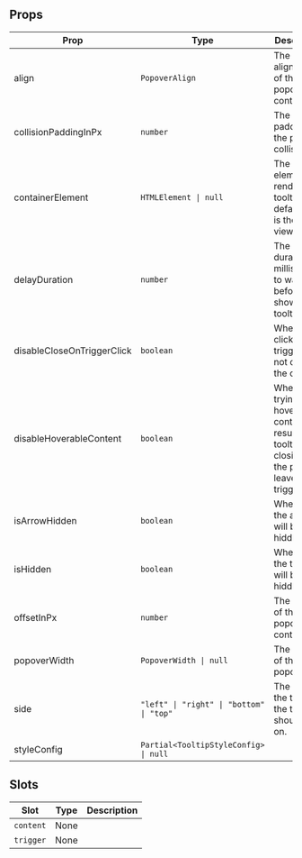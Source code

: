 <!-- This file is automatically generated, do not edit manually. -->


## Props

| Prop | Type | Description | Default |
| ---- | ---- | ----------- | ------- |
| align | `PopoverAlign` | The alignment of the popover content. | `"center"` |
| collisionPaddingInPx | `number` | The padding of the popover collision. | `10` |
| containerElement | `HTMLElement \| null` | The element to render the tooltip in. By default this is the viewport | `null` |
| delayDuration | `number` | The duration in milliseconds to wait before showing the tooltip. | `0` |
| disableCloseOnTriggerClick | `boolean` | When true, clicking on trigger will not close the content. | `false` |
| disableHoverableContent | `boolean` | When true, trying to hover the content will result in the tooltip closing as the pointer leaves the trigger. | `false` |
| isArrowHidden | `boolean` | When true, the arrow will be hidden. | `false` |
| isHidden | `boolean` | When true, the tooltip will be hidden. | `false` |
| offsetInPx | `number` | The offset of the popover content. | `10` |
| popoverWidth | `PopoverWidth \| null` | The width of the popover. | `null` |
| side | `"left" \| "right" \| "bottom" \| "top"` | The side of the trigger the tooltip should be on. | `"bottom"` |
| styleConfig | `Partial<TooltipStyleConfig> \| null` |  | `null` |


## Slots

| Slot | Type | Description |
| --------- | ---- | ----------- |
| `content` | None |  |
| `trigger` | None |  |

